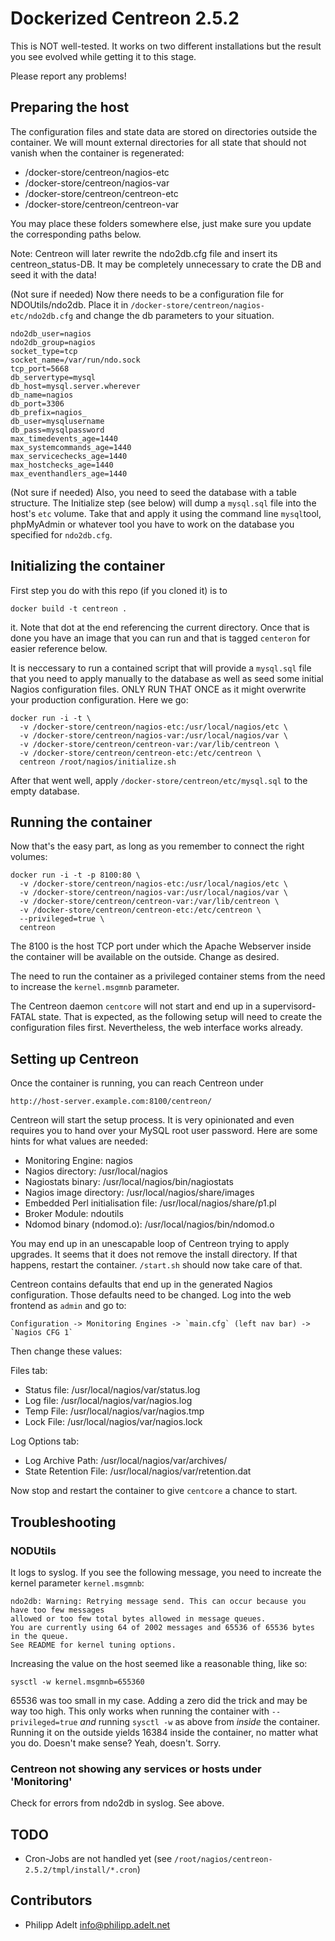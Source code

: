 # Dockerized Centreon 2.5.2

This is NOT well-tested. It works on two different installations but the result you see evolved
while getting it to this stage.

Please report any problems!

## Preparing the host

The configuration files and state data are stored on directories outside the container.
We will mount external directories for all state that should not vanish when the container is regenerated:

 * /docker-store/centreon/nagios-etc
 * /docker-store/centreon/nagios-var
 * /docker-store/centreon/centreon-etc
 * /docker-store/centreon/centreon-var

You may place these folders somewhere else, just make sure you update the corresponding paths below.

Note: Centreon will later rewrite the ndo2db.cfg file and insert its centreon_status-DB. It may be completely unnecessary to crate the DB and seed it with the data!

(Not sure if needed) Now there needs to be a configuration file for NDOUtils/ndo2db. Place it in `/docker-store/centreon/nagios-etc/ndo2db.cfg` and change the db parameters to your situation.

	ndo2db_user=nagios
	ndo2db_group=nagios
	socket_type=tcp
	socket_name=/var/run/ndo.sock
	tcp_port=5668
	db_servertype=mysql
	db_host=mysql.server.wherever
	db_name=nagios
	db_port=3306
	db_prefix=nagios_
	db_user=mysqlusername
	db_pass=mysqlpassword
	max_timedevents_age=1440
	max_systemcommands_age=1440
	max_servicechecks_age=1440
	max_hostchecks_age=1440
	max_eventhandlers_age=1440

(Not sure if needed) Also, you need to seed the database with a table structure. The Initialize step (see below) will dump a `mysql.sql` file into the host's `etc` volume. Take that and apply it using the command line `mysql`tool, phpMyAdmin or whatever tool you have to work on the database you specified for `ndo2db.cfg`.


## Initializing the container

First step you do with this repo (if you cloned it) is to

	docker build -t centreon .

it. Note that dot at the end referencing the current directory. Once that is done you have an image that you can run and that is tagged `centeron` for easier reference below.

It is neccessary to run a contained script that will provide a `mysql.sql` file that you need to apply manually to the database as well as seed some initial Nagios configuration files. ONLY RUN THAT ONCE as it might overwrite your production configuration. Here we go:

	docker run -i -t \
	  -v /docker-store/centreon/nagios-etc:/usr/local/nagios/etc \
	  -v /docker-store/centreon/nagios-var:/usr/local/nagios/var \
	  -v /docker-store/centreon/centreon-var:/var/lib/centreon \
	  -v /docker-store/centreon/centreon-etc:/etc/centreon \
	  centreon /root/nagios/initialize.sh

After that went well, apply `/docker-store/centreon/etc/mysql.sql` to the empty database.

## Running the container

Now that's the easy part, as long as you remember to connect the right volumes:

	docker run -i -t -p 8100:80 \
	  -v /docker-store/centreon/nagios-etc:/usr/local/nagios/etc \
	  -v /docker-store/centreon/nagios-var:/usr/local/nagios/var \
	  -v /docker-store/centreon/centreon-var:/var/lib/centreon \
	  -v /docker-store/centreon/centreon-etc:/etc/centreon \
	  --privileged=true \
	  centreon

The 8100 is the host TCP port under which the Apache Webserver inside the container will be available on the outside. Change as desired.

The need to run the container as a privileged container stems from the need to increase the `kernel.msgmnb` parameter.

The Centreon daemon `centcore` will not start and end up in a supervisord-FATAL state. That is expected, as the following setup will need to create the configuration files first. Nevertheless, the web interface works already.

## Setting up Centreon

Once the container is running, you can reach Centreon under

	http://host-server.example.com:8100/centreon/

Centreon will start the setup process. It is very opinionated and even requires you to hand over
your MySQL root user password. Here are some hints for what values are needed:

* Monitoring Engine: nagios
* Nagios directory: /usr/local/nagios
* Nagiostats binary: /usr/local/nagios/bin/nagiostats
* Nagios image directory: /usr/local/nagios/share/images
* Embedded Perl initialisation file: /usr/local/nagios/share/p1.pl
* Broker Module: ndoutils
* Ndomod binary (ndomod.o): /usr/local/nagios/bin/ndomod.o

You may end up in an unescapable loop of Centreon trying to apply upgrades.
It seems that it does not remove the install directory. If that happens, restart the container. `/start.sh` should now take care of that.

Centreon contains defaults that end up in the generated Nagios configuration.
Those defaults need to be changed. Log into the web frontend as `admin` and go to:

	Configuration -> Monitoring Engines -> `main.cfg` (left nav bar) -> `Nagios CFG 1`

Then change these values:

Files tab:

* Status file: /usr/local/nagios/var/status.log
* Log file: /usr/local/nagios/var/nagios.log
* Temp File: /usr/local/nagios/var/nagios.tmp
* Lock File: /usr/local/nagios/var/nagios.lock

Log Options tab:

* Log Archive Path: /usr/local/nagios/var/archives/
* State Retention File: /usr/local/nagios/var/retention.dat

Now stop and restart the container to give `centcore` a chance to start.

## Troubleshooting

### NODUtils

It logs to syslog. If you see the following message, you need to increate the kernel parameter `kernel.msgmnb`:

	ndo2db: Warning: Retrying message send. This can occur because you have too few messages
	allowed or too few total bytes allowed in message queues.
	You are currently using 64 of 2002 messages and 65536 of 65536 bytes in the queue.
	See README for kernel tuning options.

Increasing the value on the host seemed like a reasonable thing, like so:

	sysctl -w kernel.msgmnb=655360

65536 was too small in my case. Adding a zero did the trick and may be way too high.
This only works when running the container with `--privileged=true` *and*
running `sysctl -w` as above from *inside* the container.
Running it on the outside yields 16384 inside the container, no matter what you do.
Doesn't make sense? Yeah, doesn't. Sorry.

### Centreon not showing any services or hosts under 'Monitoring'

Check for errors from ndo2db in syslog. See above.

## TODO

* Cron-Jobs are not handled yet (see `/root/nagios/centreon-2.5.2/tmpl/install/*.cron`)

## Contributors

* Philipp Adelt <info@philipp.adelt.net>

